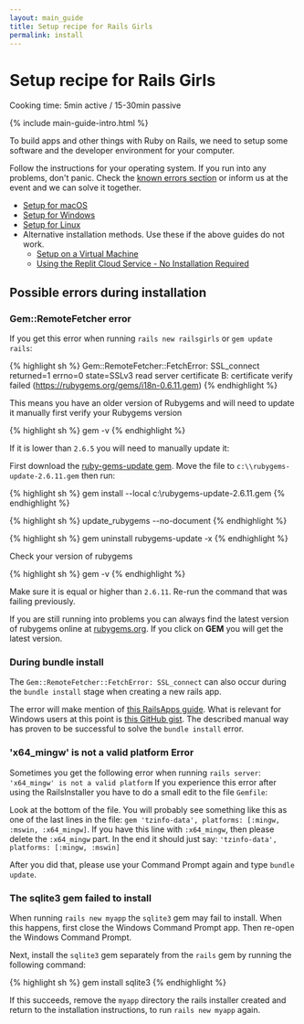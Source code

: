 ```yaml
---
layout: main_guide
title: Setup recipe for Rails Girls
permalink: install
---
```


# Setup recipe for Rails Girls

<span class="muted">Cooking time: 5min active / 15-30min passive</span>

{% include main-guide-intro.html %}

To build apps and other things with Ruby on Rails, we need to setup some software and the developer environment for your computer.

Follow the instructions for your operating system. If you run into any problems, don't panic. Check the [known errors section](#possible-errors-during-installation) or inform us at the event and we can solve it together.

- [Setup for macOS](/install/macos)
- [Setup for Windows](/install/windows)
- [Setup for Linux](/install/linux)
- Alternative installation methods. Use these if the above guides do not work.
    - [Setup on a Virtual Machine](/install/virtual-machine)
    - [Using the Replit Cloud Service - No Installation Required](/install/replit)

## Possible errors during installation

### Gem::RemoteFetcher error

If you get this error when running `rails new railsgirls` or `gem update rails`:

{% highlight sh %}
Gem::RemoteFetcher::FetchError: SSL_connect returned=1 errno=0 state=SSLv3 read
server certificate B: certificate verify failed (https://rubygems.org/gems/i18n-0.6.11.gem)
{% endhighlight %}

This means you have an older version of Rubygems and will need to update it manually first verify your Rubygems version

{% highlight sh %}
gem -v
{% endhighlight %}

If it is lower than `2.6.5` you will need to manually update it:

First download the [ruby-gems-update gem](https://rubygems.org/gems/rubygems-update-2.6.11.gem). Move the file to `c:\\rubygems-update-2.6.11.gem` then run:

{% highlight sh %}
gem install --local c:\\rubygems-update-2.6.11.gem
{% endhighlight %}

{% highlight sh %}
update_rubygems --no-document
{% endhighlight %}

{% highlight sh %}
gem uninstall rubygems-update -x
{% endhighlight %}

Check your version of rubygems

{% highlight sh %}
gem -v
{% endhighlight %}

Make sure it is equal or higher than `2.6.11`. Re-run the command that was failing previously.

If you are still running into problems you can always find the latest version of rubygems online at [rubygems.org](https://rubygems.org/pages/download). If you click on **GEM** you will get the latest version.

### During bundle install

The `Gem::RemoteFetcher::FetchError: SSL_connect` can also occur during the `bundle install` stage when creating a new rails app.

The error will make mention of [this RailsApps guide](https://railsapps.github.io/openssl-certificate-verify-failed.html). What is relevant for Windows users at this point is [this GitHub gist](https://gist.github.com/867550). The described manual way has proven to be successful to solve the `bundle install` error.

### 'x64_mingw' is not a valid platform Error

Sometimes you get the following error when running `rails server`:
`'x64_mingw' is not a valid platform` If you experience this error after using the RailsInstaller you have to do a small edit to the file `Gemfile`:

Look at the bottom of the file. You will probably see something like this as one of the last lines in the file:
`gem 'tzinfo-data', platforms: [:mingw, :mswin, :x64_mingw]`. If you have this line with `:x64_mingw`, then please delete the `:x64_mingw` part. In the end it should just say:
`'tzinfo-data', platforms: [:mingw, :mswin]`

After you did that, please use your Command Prompt again and type `bundle update`.

### The sqlite3 gem failed to install

When running `rails new myapp` the `sqlite3` gem may fail to install. When this happens, first close the Windows Command Prompt app. Then re-open the Windows Command Prompt.

Next, install the `sqlite3` gem separately from the `rails` gem by running the following command:

{% highlight sh %}
gem install sqlite3
{% endhighlight %}

If this succeeds, remove the `myapp` directory the rails installer created and return to the installation instructions, to run `rails new myapp` again.
